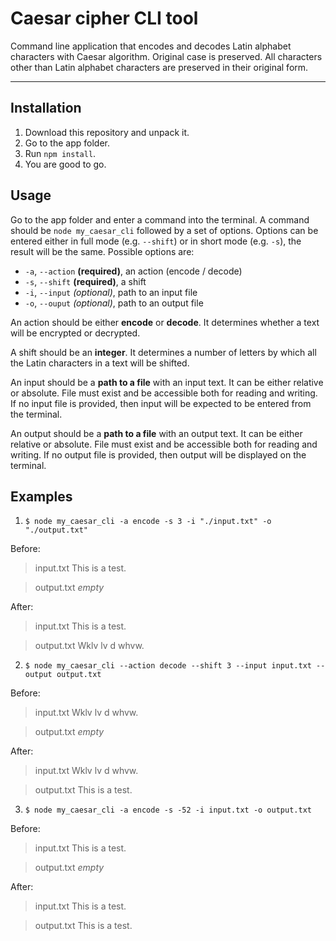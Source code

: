 # Caesar cipher CLI tool

Command line application that encodes and decodes Latin alphabet characters with Caesar algorithm. Original case is preserved. All characters other than Latin alphabet characters are preserved in their original form.

---

## Installation

1. Download this repository and unpack it.
2. Go to the app folder.
3. Run `npm install`.
4. You are good to go.

## Usage

Go to the app folder and enter a command into the terminal. A command should be `node my_caesar_cli` followed by a set of options. Options can be entered either in full mode (e.g. `--shift`) or in short mode (e.g. `-s`), the result will be the same. Possible options are:

- `-a`, `--action` **(required)**, an action (encode / decode)
- `-s`, `--shift` **(required)**, a shift
- `-i`, `--input` _(optional)_, path to an input file
- `-o`, `--ouput` _(optional)_, path to an output file

An action should be either **encode** or **decode**. It determines whether a text will be encrypted or decrypted.

A shift should be an **integer**. It determines a number of letters by which all the Latin characters in a text will be shifted.

An input should be a **path to a file** with an input text. It can be either relative or absolute. File must exist and be accessible both for reading and writing. If no input file is provided, then input will be expected to be entered from the terminal.

An output should be a **path to a file** with an output text. It can be either relative or absolute. File must exist and be accessible both for reading and writing. If no output file is provided, then output will be displayed on the terminal.

## Examples

1. `$ node my_caesar_cli -a encode -s 3 -i "./input.txt" -o "./output.txt"`

Before:

> input.txt
> This is a test.

> output.txt
> _empty_

After:

> input.txt
> This is a test.

> output.txt
> Wklv lv d whvw.

2. `$ node my_caesar_cli --action decode --shift 3 --input input.txt --output output.txt`

Before:

> input.txt
> Wklv lv d whvw.

> output.txt
> _empty_

After:

> input.txt
> Wklv lv d whvw.

> output.txt
> This is a test.

3. `$ node my_caesar_cli -a encode -s -52 -i input.txt -o output.txt`

Before:

> input.txt
> This is a test.

> output.txt
> _empty_

After:

> input.txt
> This is a test.

> output.txt
> This is a test.
